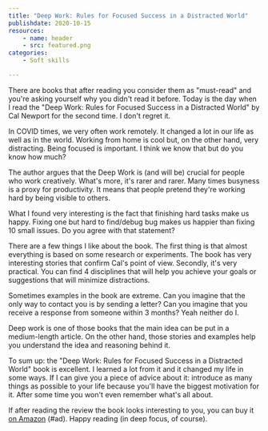 ```yaml
---
title: "Deep Work: Rules for Focused Success in a Distracted World"
publishdate: 2020-10-15
resources:
    - name: header
    - src: featured.png
categories:
    - Soft skills

---
```


There are books that after reading you consider them as "must-read" and you're asking yourself why you didn't read it before. Today is the day when I read the "Deep Work: Rules for Focused Success in a Distracted World" by Cal Newport for the second time. I don't regret it.

In COVID times, we very often work remotely. It changed a lot in our life as well as in the world. Working from home is cool but, on the other hand, very distracting. Being focused is important. I think we know that but do you know how much?

The author argues that the Deep Work is (and will be) crucial for people who work creatively. What's more, it's rarer and rarer. Many times busyness is a proxy for productivity. It means that people pretend they're working hard by being visible to others.

What I found very interesting is the fact that finishing hard tasks make us happy. Fixing one but hard to find/debug bug makes us happier than fixing 10 small issues. Do you agree with that statement?

There are a few things I like about the book. The first thing is that almost everything is based on some research or experiments. The book has very interesting stories that confirm Cal's point of view. Secondly, it's very practical. You can find 4 disciplines that will help you achieve your goals or suggestions that will minimize distractions.

Sometimes examples in the book are extreme. Can you imagine that the only way to contact you is by sending a letter? Can you imagine that you receive a response from someone within 3 months? Yeah neither do I. 

Deep work is one of those books that the main idea can be put in a medium-length article. On the other hand, those stories and examples help you understand the idea and reasoning behind it.

To sum up: the "Deep Work: Rules for Focused Success in a Distracted World" book is excellent. I learned a lot from it and it changed my life in some ways. If I can give you a piece of advice about it: introduce as many things as possible to your life because you'll have the biggest motivation for it. After some time you won't even remember what's all about.

If after reading the review the book looks interesting to you, you can buy it [on Amazon](https://amzn.to/371pIyl) (#ad).  Happy reading (in deep focus, of course).
